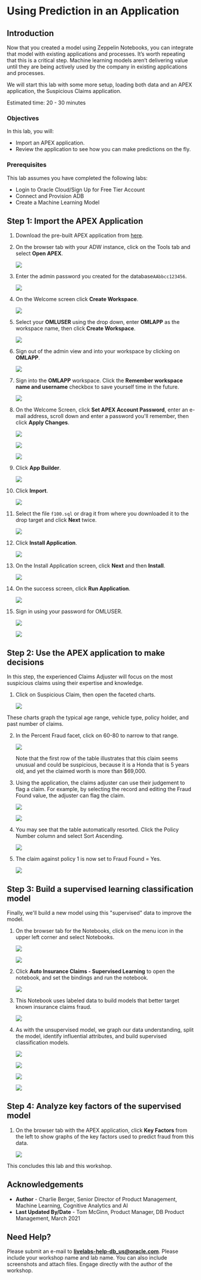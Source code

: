 # Using Prediction in an Application

## Introduction

Now that you created a model using Zeppelin Notebooks, you can integrate that model with existing applications and processes. It’s worth repeating that this is a critical step. Machine learning models aren’t delivering value until they are being actively used by the company in existing applications and processes.

We will start this lab with some more setup, loading both data and an APEX application, the Suspicious Claims application.

Estimated time: 20 - 30 minutes

### Objectives

In this lab, you will:
- Import an APEX application.
- Review the application to see how you can make predictions on the fly.

### Prerequisites

This lab assumes you have completed the following labs:
- Login to Oracle Cloud/Sign Up for Free Tier Account
- Connect and Provision ADB
- Create a Machine Learning Model

## **Step 1:** Import the APEX Application

1. Download the pre-built APEX application from [here](files/f100.sql).

2. On the browser tab with your ADW instance, click on the Tools tab and select **Open APEX**.

    ![](images/adw-tools-open-apex.png)

3. Enter the admin password <if type="freetier">you created for the database</if><if type="livelabs">`AAbbcc123456`</if>.

    ![](images/sign-in-apex.png)

4. On the Welcome screen click **Create Workspace**.

    ![](images/welcome-apex.png)

5. Select your **OMLUSER** using the drop down, enter **OMLAPP** as the workspace name, then click **Create Workspace**.

    ![](images/create-omlapp-ws.png)

6. Sign out of the admin view and into your workspace by clicking on **OMLAPP**.

    ![](images/signout-apex-admin.png)

7. Sign into the **OMLAPP** workspace. Click the **Remember workspace name and username** checkbox to save yourself time in the future.

    ![](images/sign-in-apex-omlapp.png)

8. On the Welcome Screen, click **Set APEX Account Password**, enter an e-mail address, scroll down and enter a password you'll remember, then click **Apply Changes**.

    ![](images/set-apex-passwd.png)

    ![](images/update-profile.png)

    ![](images/enter-apex-passwd.png)

9. Click **App Builder**.

    ![](images/app-builder.png)

10. Click **Import**.

    ![](images/import-app.png)

11. Select the file `f100.sql` or drag it from where you downloaded it to the drop target and click **Next** twice.

    ![](images/import-app-2.png)

12. Click **Install Application**.

    ![](images/install-app.png)

13. On the Install Application screen, click **Next** and then **Install**.

    ![](images/install-app-2.png)

14. On the success screen, click **Run Application**.

    ![](images/run-app.png)

15. Sign in using your password for OMLUSER.

    ![](images/sign-in-app.png)

    ![](images/suspicious_claim.png)

## **Step 2:** Use the APEX application to make decisions

In this step, the experienced Claims Adjuster will focus on the most suspicious claims using their expertise and knowledge.

1. Click on Suspicious Claim, then open the faceted charts.

    ![](images/suspicious-claim-facets.png)

  These charts graph the typical age range, vehicle type, policy holder, and past number of claims.

2. In the Percent Fraud facet, click on 60-80 to narrow to that range.

    ![](images/suspicious-claim-facets-60.png)

    Note that the first row of the table illustrates that this claim seems unusual and could be suspicious, because it is a Honda that is 5 years old, and yet the claimed worth is more than $69,000.

3. Using the application, the claims adjuster can use their judgement to flag a claim. For example, by selecting the record and editing the Fraud Found value, the adjuster can flag the claim.

    ![](images/flag-fraud-1.png)

    ![](images/flag-fraud-2.png)

4. You may see that the table automatically resorted. Click the Policy Number column and select Sort Ascending.

    ![](images/flag-fraud-3.png)

5. The claim against policy 1 is now set to Fraud Found = Yes.

    ![](images/flag-fraud-4.png)

## **Step 3:** Build a supervised learning classification model

Finally, we'll build a new model using this "supervised" data to improve the model.

1. On the browser tab for the Notebooks, click on the menu icon in the upper left corner and select Notebooks.

    ![](images/menu.png)

    ![](images/open-notebooks-menu.png)

2. Click **Auto Insurance Claims - Supervised Learning** to open the notebook, and set the bindings and run the notebook.

    ![](images/super-notebook.png)

3. This Notebook uses labeled data to build models that better target known insurance claims fraud.

    ![](images/super-1.png)

4. As with the unsupervised model, we graph our data understanding, split the model, identify influential attributes, and build supervised classification models.

    ![](images/super-2.png)

    ![](images/super-3.png)

    ![](images/super-4.png)

    ![](images/super-5.png)

## **Step 4:** Analyze key factors of the supervised model

1. On the browser tab with the APEX application, click **Key Factors** from the left to show graphs of the key factors used to predict fraud from this data.

    ![](images/key-factors.png)

This concludes this lab and this workshop.

## Acknowledgements

- **Author** - Charlie Berger, Senior Director of Product Management, Machine Learning, Cognitive Analytics and AI
- **Last Updated By/Date** - Tom McGinn, Product Manager, DB Product Management, March 2021

## Need Help?
Please submit an e-mail to **livelabs-help-db_us@oracle.com**. Please include your workshop name and lab name.  You can also include screenshots and attach files.  Engage directly with the author of the workshop.
